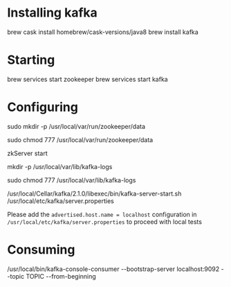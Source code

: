 
# Installing kafka

brew cask install homebrew/cask-versions/java8
brew install kafka

# Starting

brew services start zookeeper
brew services start kafka

# Configuring

sudo mkdir -p /usr/local/var/run/zookeeper/data

sudo chmod 777 /usr/local/var/run/zookeeper/data

zkServer start

mkdir -p /usr/local/var/lib/kafka-logs

sudo chmod 777 /usr/local/var/lib/kafka-logs

/usr/local/Cellar/kafka/2.1.0/libexec/bin/kafka-server-start.sh /usr/local/etc/kafka/server.properties

Please add the `advertised.host.name = localhost` configuration in `/usr/local/etc/kafka/server.properties` to proceed with local tests


# Consuming

/usr/local/bin/kafka-console-consumer --bootstrap-server localhost:9092 --topic TOPIC --from-beginning
